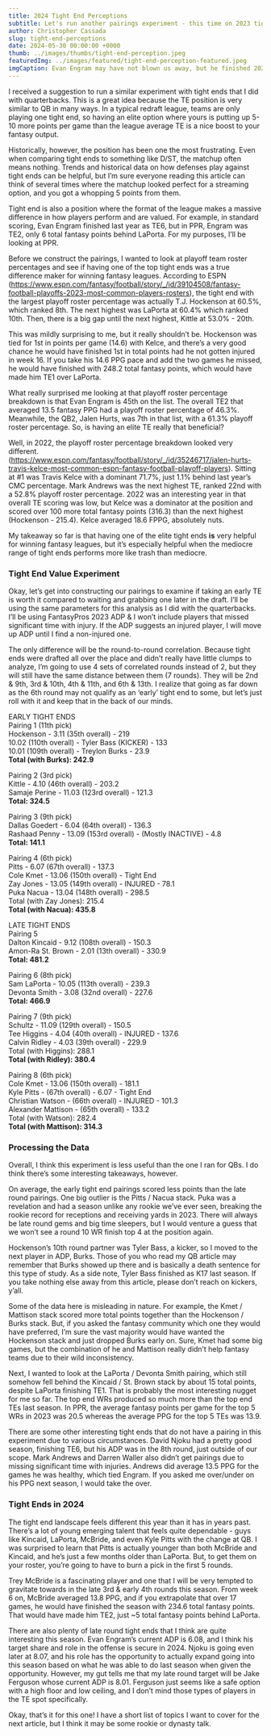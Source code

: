 ```yaml
---
title: 2024 Tight End Perceptions
subtitle: Let's run another pairings experiment - this time on 2023 tight ends. Is the landscape of TE changing?
author: Christopher Cassada
slug: tight-end-perceptions
date: 2024-05-30 00:00:00 +0000
thumb: ../images/thumbs/tight-end-perception.jpeg
featuredImg: ../images/featured/tight-end-perception-featured.jpeg
imgCaption: Evan Engram may have not blown us away, but he finished 2023 as the TE2 in PPR
---
```


I received a suggestion to run a similar experiment with tight ends that I did with quarterbacks. This is a great idea because the TE position is very similar to QB in many ways. In a typical redraft league, teams are only playing one tight end, so having an elite option where yours is putting up 5-10 more points per game than the league average TE is a nice boost to your fantasy output.

Historically, however, the position has been one the most frustrating. Even when comparing tight ends to something like D/ST, the matchup often means nothing. Trends and historical data on how defenses play against tight ends can be helpful, but I’m sure everyone reading this article can think of several times where the matchup looked perfect for a streaming option, and you got a whopping 5 points from them.

Tight end is also a position where the format of the league makes a massive difference in how players perform and are valued. For example, in standard scoring, Evan Engram finished last year as TE6, but in PPR, Engram was TE2, only 6 total fantasy points behind LaPorta. For my purposes, I’ll be looking at PPR.

Before we construct the pairings, I wanted to look at playoff team roster percentages and see if having one of the top tight ends was a true difference maker for winning fantasy leagues. According to ESPN (https://www.espn.com/fantasy/football/story/_/id/39104508/fantasy-football-playoffs-2023-most-common-players-rosters), the tight end with the largest playoff roster percentage was actually T.J. Hockenson at 60.5%, which ranked 8th. The next highest was LaPorta at 60.4% which ranked 10th. Then, there is a big gap until the next highest, Kittle at 53.0% - 20th.

This was mildly surprising to me, but it really shouldn’t be. Hockenson was tied for 1st in points per game (14.6) with Kelce, and there’s a very good chance he would have finished 1st in total points had he not gotten injured in week 16. If you take his 14.6 PPG pace and add the two games he missed, he would have finished with 248.2 total fantasy points, which would have made him TE1 over LaPorta.

What really surprised me looking at that playoff roster percentage breakdown is that Evan Engram is 45th on the list. The overall TE2 that averaged 13.5 fantasy PPG had a playoff roster percentage of 46.3%. Meanwhile, the QB2, Jalen Hurts, was 7th in that list, with a 61.3% playoff roster percentage. So, is having an elite TE really that beneficial?

Well, in 2022, the playoff roster percentage breakdown looked very different. (https://www.espn.com/fantasy/football/story/_/id/35246717/jalen-hurts-travis-kelce-most-common-espn-fantasy-football-playoff-players). Sitting at #1 was Travis Kelce with a dominant 71.7%, just 1.1% behind last year’s CMC percentage. Mark Andrews was the next highest TE, ranked 22nd with a 52.8% playoff roster percentage. 2022 was an interesting year in that overall TE scoring was low, but Kelce was a dominator at the position and scored over 100 more total fantasy points (316.3) than the next highest (Hockenson - 215.4). Kelce averaged 18.6 FPPG, absolutely nuts.

My takeaway so far is that having one of the elite tight ends **is** very helpful for winning fantasy leagues, but it’s especially helpful when the mediocre range of tight ends performs more like trash than mediocre.

### Tight End Value Experiment

Okay, let’s get into constructing our pairings to examine if taking an early TE is worth it compared to waiting and grabbing one later in the draft. I’ll be using the same parameters for this analysis as I did with the quarterbacks. I’ll be using FantasyPros 2023 ADP & I won’t include players that missed significant time with injury. If the ADP suggests an injured player, I will move up ADP until I find a non-injured one.

The only difference will be the round-to-round correlation. Because tight ends were drafted all over the place and didn’t really have little clumps to analyze, I’m going to use 4 sets of correlated rounds instead of 2, but they will still have the same distance between them (7 rounds). They will be 2nd & 9th, 3rd & 10th, 4th & 11th, and 6th & 13th. I realize that going as far down as the 6th round may not qualify as an ‘early’ tight end to some, but let’s just roll with it and keep that in the back of our minds.

EARLY TIGHT ENDS  
Pairing 1 (11th pick)  
Hockenson - 3.11 (35th overall) - 219  
10.02 (110th overall) - Tyler Bass (KICKER) - 133  
10.01 (109th overall) - Treylon Burks - 23.9  
**Total (with Burks): 242.9**  

Pairing 2 (3rd pick)  
Kittle - 4.10 (46th overall) - 203.2  
Samaje Perine - 11.03 (123rd overall) - 121.3  
**Total: 324.5**  

Pairing 3 (9th pick)  
Dallas Goedert - 6.04 (64th overall) - 136.3  
Rashaad Penny - 13.09 (153rd overall) - (Mostly INACTIVE) - 4.8  
**Total: 141.1**  

Pairing 4 (6th pick)  
Pitts - 6.07 (67th overall) - 137.3  
Cole Kmet - 13.06 (150th overall) - Tight End  
Zay Jones - 13.05 (149th overall) - INJURED - 78.1  
Puka Nacua - 13.04 (148th overall) - 298.5  
Total (with Zay Jones): 215.4  
**Total (with Nacua): 435.8**  

                                                                                                                                                                                                                                                                                                                                                                                                                                                                                                                   
LATE TIGHT ENDS  
Pairing 5  
Dalton Kincaid - 9.12 (108th overall) - 150.3  
Amon-Ra St. Brown - 2.01 (13th overall) - 330.9  
**Total: 481.2**  

Pairing 6 (8th pick)  
Sam LaPorta - 10.05 (113th overall) - 239.3  
Devonta Smith - 3.08 (32nd overall) - 227.6  
**Total: 466.9**  

Pairing 7 (9th pick)  
Schultz - 11.09 (129th overall) - 150.5  
Tee Higgins - 4.04 (40th overall) - INJURED - 137.6  
Calvin Ridley - 4.03 (39th overall) - 229.9  
Total (with Higgins): 288.1  
**Total (with Ridley): 380.4**  

Pairing 8 (6th pick)  
Cole Kmet - 13.06 (150th overall) - 181.1  
Kyle Pitts - (67th overall) - 6.07 - Tight End  
Christian Watson - (66th overall) - INJURED - 101.3  
Alexander Mattison - (65th overall) - 133.2  
Total (with Watson): 282.4  
**Total (with Mattison): 314.3**  

### Processing the Data

Overall, I think this experiment is less useful than the one I ran for QBs. I do think there’s some interesting takeaways, however.

On average, the early tight end pairings scored less points than the late round pairings. One big outlier is the Pitts / Nacua stack. Puka was a revelation and had a season unlike any rookie we’ve ever seen, breaking the rookie record for receptions and receiving yards in 2023. There will always be late round gems and big time sleepers, but I would venture a guess that we won’t see a round 10 WR finish top 4 at the position again.

Hockenson’s 10th round partner was Tyler Bass, a kicker, so I moved to the next player in ADP, Burks. Those of you who read my QB article may remember that Burks showed up there and is basically a death sentence for this type of study. As a side note, Tyler Bass finished as K17 last season. If you take nothing else away from this article, please don’t reach on kickers, y’all.

Some of the data here is misleading in nature. For example, the Kmet / Mattison stack scored more total points together than the Hockenson / Burks stack. But, if you asked the fantasy community which one they would have preferred, I’m sure the vast majority would have wanted the Hockenson stack and just dropped Burks early on. Sure, Kmet had some big games, but the combination of he and Mattison really didn’t help fantasy teams due to their wild inconsistency.

Next, I wanted to look at the LaPorta / Devonta Smith pairing, which still somehow fell behind the Kincaid / St. Brown stack by about 15 total points, despite LaPorta finishing TE1. That is probably the most interesting nugget for me so far. The top end WRs produced so much more than the top end TEs last season. In PPR, the average fantasy points per game for the top 5 WRs in 2023 was 20.5 whereas the average PPG for the top 5 TEs was 13.9.

There are some other interesting tight ends that do not have a pairing in this experiment due to various circumstances. David Njoku had a pretty good season, finishing TE6, but his ADP was in the 8th round, just outside of our scope. Mark Andrews and Darren Waller also didn’t get pairings due to missing significant time with injuries. Andrews did average 13.5 PPG for the games he was healthy, which tied Engram. If you asked me over/under on his PPG next season, I would take the over.

### Tight Ends in 2024

The tight end landscape feels different this year than it has in years past. There’s a lot of young emerging talent that feels quite dependable - guys like Kincaid, LaPorta, McBride, and even Kyle Pitts with the change at QB. I was surprised to learn that Pitts is actually younger than both McBride and Kincaid, and he’s just a few months older than LaPorta. But, to get them on your roster, you’re going to have to burn a pick in the first 5 rounds.

Trey McBride is a fascinating player and one that I will be very tempted to gravitate towards in the late 3rd & early 4th rounds this season. From week 6 on, McBride averaged 13.8 PPG, and if you extrapolate that over 17 games, he would have finished the season with 234.6 total fantasy points. That would have made him TE2, just ~5 total fantasy points behind LaPorta.

There are also plenty of late round tight ends that I think are quite interesting this season. Evan Engram’s current ADP is 6.08, and I think his target share and role in the offense is secure in 2024. Njoku is going even later at 8.07, and his role has the opportunity to actually expand going into this season based on what he was able to do last season when given the opportunity. However, my gut tells me that my late round target will be Jake Ferguson whose current ADP is 8.01. Ferguson just seems like a safe option with a high floor and low ceiling, and I don’t mind those types of players in the TE spot specifically.

Okay, that’s it for this one! I have a short list of topics I want to cover for the next article, but I think it may be some rookie or dynasty talk.